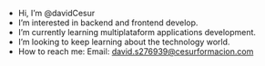 - Hi, I’m @davidCesur
- I’m interested in backend and frontend develop.
- I’m currently learning multiplataform applications development. 
- I’m looking to keep learning about the technology world.
- How to reach me: 
Email: david.s276939@cesurformacion.com

<!---
davidCesur/davidCesur is a ✨ special ✨ repository because its `README.md` (this file) appears on your GitHub profile.
You can click the Preview link to take a look at your changes.
--->
